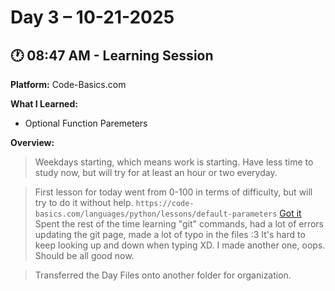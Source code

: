 # Day 3 – 10-21-2025

## 🕐 08:47 AM - Learning Session
**Platform:** Code-Basics.com

**What I Learned:**
- Optional Function Paremeters

**Overview:**
> Weekdays starting, which means work is starting. Have less time to study now, but will try for at least an hour or two everyday.

> First lesson for today went from 0-100 in terms of difficulty, but will try to do it without help. `https://code-basics.com/languages/python/lessons/default-parameters` [Got it](../CodeBasics%20Tests/default_parameters.py) Spent the rest of the time learning "git" commands, had a lot of errors updating the git page, made a lot of typo in the files :3 It's hard to keep looking up and down when typing XD. I made another one, oops. Should be all good now.

> Transferred the Day Files onto another folder for organization.